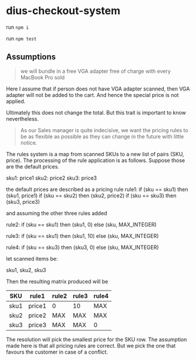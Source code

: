 # dius-checkout-system

run `npm i`

run `npm test`

## Assumptions

> we will bundle in a free VGA adapter free of charge with every MacBook Pro sold

Here I assume that if person does not have VGA adapter scanned, then VGA adapter will not be added to the cart.
And hence the special price is not applied.

Ultimately this does not change the total. But this trait is important to know nevertheless.

> As our Sales manager is quite indecisive, we want the pricing rules to be as flexible as possible as they can change in the future with little notice.

The rules system is a map from scanned SKUs to a new list of pairs (SKU, price).
The processing of the rule application is as follows. Suppose those are the default prices.

sku1: price1
sku2: price2
sku3: price3

the default prices are described as a pricing rule
rule1:
  if (sku == sku1) then (sku1, price1)
  if (sku == sku2) then (sku2, price2)
  if (sku == sku3) then (sku3, price3)

and assuming the other three rules added

rule2:
  if (sku == sku1) then (sku1, 0) else (sku, MAX_INTEGER)

rule3:
  if (sku == sku1) then (sku1, 10) else (sku, MAX_INTEGER)

rule4:
  if (sku == sku3) then (sku3, 0) else (sku, MAX_INTEGER)

let scanned items be:

sku1, sku2, sku3

Then the resulting matrix produced will be

| SKU  | rule1   | rule2   | rule3   | rule4  |
| ---- | ------- | ------- | ------- | ------ |
| sku1 | price1  | 0       | 10      | MAX    |
| sku2 | price2  | MAX     | MAX     | MAX    |
| sku3 | price3  | MAX     | MAX     | 0      |

The resolution will pick the smallest price for the SKU row.
The assumption made here is that all pricing rules are correct. But we pick the one that favours the customer in case of a conflict.

